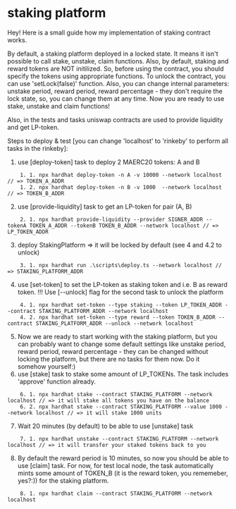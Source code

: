 # staking platform 

Hey! Here is a small guide how my implementation of staking contract works.

By default, a staking platform deployed in a locked state. It means it isn't possible to call stake, unstake, claim functions. Also, by default, staking and reward tokens are NOT initilized. 
So, before using the contract, you should specify the tokens using appropriate functions.
To unlock the contract, you can use 'setLock(false)' function.
Also, you can change internal parameters: unstake period, reward period, reward percentage - they don't require the lock state, so, you can change them at any time.
Now you are ready to use stake, unstake and claim functions!

Also, in the tests and tasks uniswap contracts are used to provide liquidity and get LP-token.

Steps to deploy & test [you can change 'localhost' to 'rinkeby' to perform all tasks in the rinkeby]:
1. use [deploy-token] task to deploy 2 MAERC20 tokens: A and B
```
    1. 1. npx hardhat deploy-token -n A -v 10000 --network localhost // => TOKEN_A_ADDR
    1. 2. npx hardhat deploy-token -n B -v 1000  --network localhost // => TOKEN_B_ADDR
```
2. use [provide-liquidity] task to get an LP-token for pair (A, B)
```
    2. 1. npx hardhat provide-liquidity --provider SIGNER_ADDR --tokenA TOKEN_A_ADDR --tokenB TOKEN_B_ADDR --network localhost // => LP_TOKEN_ADDR
```
3. deploy StakingPlatform => it will be locked by default (see 4 and 4.2 to unlock)
```
    3. 1. npx hardhat run .\scripts\deploy.ts --network localhost // => STAKING_PLATFORM_ADDR
```
4. use [set-token] to set the LP-token as staking token and i.e. B as reward token. !!! Use [--unlock] flag for the second task to unlock the platform
```
    4. 1. npx hardhat set-token --type staking --token LP_TOKEN_ADDR --contract STAKING_PLATFORM_ADDR --network localhost
    4. 2. npx hardhat set-token --type reward --token TOKEN_B_ADDR --contract STAKING_PLATFORM_ADDR --unlock --network localhost
```
5. Now we are ready to start working with the staking platform, but you can probably want to change some default settings like unstake period, reward period, reward percentage - they can be changed without locking the platform, but there are no tasks for them now. Do it somehow yourself:)
6. use [stake] task to stake some amount of LP_TOKENs. The task includes 'approve' function already.
```
    6. 1. npx hardhat stake --contract STAKING_PLATFORM --network localhost // => it will stake all tokens you have on the balance
    6. 2. npx hardhat stake --contract STAKING_PLATFORM --value 1000 --network localhost // => it will stake 1000 units
```
7. Wait 20 minutes (by default) to be able to use [unstake] task
```
    7. 1. npx hardhat unstake --contract STAKING_PLATFORM --network localhost // => it will transfer your staked tokens back to you
```
8. By default the reward period is 10 minutes, so now you should be able to use [claim] task. For now, for test local node, the task automatically mints some amount of TOKEN_B (it is the reward token, you rememeber, yes?:)) for the staking platform.
```
    8. 1. npx hardhat claim --contract STAKING_PLATFORM --network localhost
```
